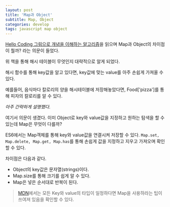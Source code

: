 ```yaml
---
layout: post
title: 'Map과 Object'
subtitle: Map, Object
categories: develop
tags: javascript map object
---
```


[Hello Coding 그림으로 개념을 이해하는 알고리즘](http://www.yes24.com/Product/Goods/37885448)을 읽으며 Map과 Object의 차이점이 뭘까? 라는 의문이 들었다.

위 책을 통해 해시 테이블이 무엇인지 대략적으로 알게 되었다.

해시 함수를 통해 key값을 알고 있다면, key값에 맞는 value를 아주 손쉽게 가져올 수 있다.

예를들어, 음식마다 칼로리의 양을 해시테이블에 저장해놓았다면, Food['pizza']를 통해 피자의 칼로리를 알 수 있다.

_아주 간략하게 설명했다._

여기서 의문이 생겼다. 이미 Object로 key와 value값을 지정하고 원하는 탐색을 할 수 있는데 Map은 무엇이 다를까?

ES6에서는 Map객체를 통해 key와 value값을 연결시켜 저장할 수 있다.
`Map.set, Map.delete, Map.get, Map.has`를 통해 손쉽게 값을 지정하고 지우고 가져오며 확인할 수 있다.

차이점은 다음과 같다.

- Object의 key값은 문자열(strings)이다.
- Map.size를 통해 크기를 쉽게 알 수 있다.
- Map은 넣은 순서대로 반복이 된다.

> [MDN](https://developer.mozilla.org/ko/docs/Web/JavaScript/Reference/Global_Objects/Map)에서는 모든 Key와 value의 타입이 일정하다면 Map을 사용하라는 팁이 쓰여져 있음을 확인할 수 있다.
